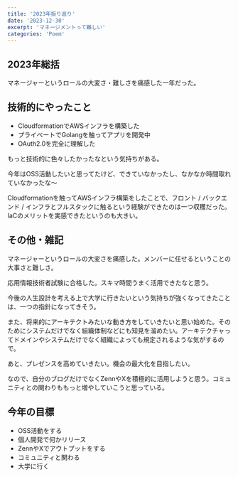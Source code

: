 ```yaml
---
title: '2023年振り返り'
date: '2023-12-30'
excerpt: 'マネージメントって難しい'
categories: 'Poem'
---
```


## 2023年総括

マネージャーというロールの大変さ・難しさを痛感した一年だった。

## 技術的にやったこと

- CloudformationでAWSインフラを構築した
- プライベートでGolangを触ってアプリを開発中
- OAuth2.0を完全に理解した

もっと技術的に色々したかったなという気持ちがある。

今年はOSS活動したいと思ってたけど、できていなかったし、なかなか時間取れていなかったな〜

Cloudformationを触ってAWSインフラ構築をしたことで、フロント / バックエンド / インフラとフルスタックに触るという経験ができたのは一つ収穫だった。IaCのメリットを実感できたというのも大きい。

## その他・雑記

マネージャーというロールの大変さを痛感した。メンバーに任せるということの大事さと難しさ。

応用情報技術者試験に合格した。スキマ時間うまく活用できたなと思う。

今後の人生設計を考える上で大学に行きたいという気持ちが強くなってきたことは、一つの指針になってきそう。

また、将来的にアーキテクトみたいな動き方をしていきたいと思い始めた。そのためにシステムだけでなく組織体制などにも知見を溜めたい。アーキテクチャってドメインやシステムだけでなく組織によっても規定されるような気がするので。

あと、プレゼンスを高めていきたい。機会の最大化を目指したい。

なので、自分のブログだけでなくZennやXを積極的に活用しようと思う。コミュニティとの関わりももっと増やしていこうと思っている。

## 今年の目標

- OSS活動をする
- 個人開発で何かリリース
- ZennやXでアウトプットをする
- コミュニティと関わる
- 大学に行く
